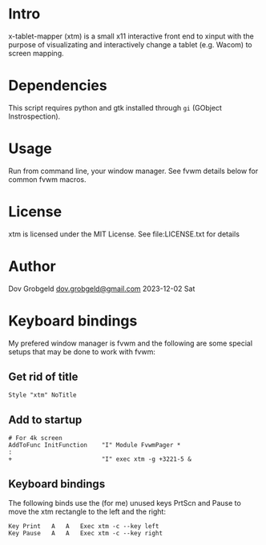 # Intro

x-tablet-mapper (xtm) is a small x11 interactive front end to xinput
with the purpose of visualizating and interactively change a tablet
(e.g. Wacom) to screen mapping. 

# Dependencies

This script requires python and gtk installed through `gi` (GObject Instrospection).

# Usage

Run from command line, your window manager. See fvwm details below for common fvwm macros.

# License

xtm is licensed under the MIT License. See file:LICENSE.txt for details

# Author

Dov Grobgeld <dov.grobgeld@gmail.com>
2023-12-02 Sat

# Keyboard bindings

My prefered window manager is fvwm and the following are some special setups that may be done to work with fvwm:

## Get rid of title

```
Style "xtm" NoTitle
```

## Add to startup
```
# For 4k screen
AddToFunc InitFunction 	  "I" Module FvwmPager *
:
+                         "I" exec xtm -g +3221-5 &
```

## Keyboard bindings

The following binds use the (for me) unused keys PrtScn and Pause to move the xtm rectangle to the left and the right:

```
Key Print	A	A	Exec xtm -c --key left
Key Pause	A	A	Exec xtm -c --key right
```
